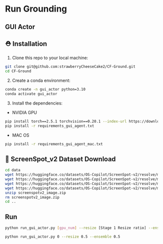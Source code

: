 # Run Grounding

## GUI Actor

## :rescue_worker_helmet: Installation

1. Clone this repo to your local machine: 
```bash
git clone git@github.com:strawberryCheeseCake2/CF-Ground.git
cd CF-Ground
```

2. Create a conda environment: 
```bash
conda create -n gui_actor python=3.10
conda activate gui_actor
```

3. Install the dependencies: 
- NVIDIA GPU
```bash
pip install torch==2.5.1 torchvision==0.20.1 --index-url https://download.pytorch.org/whl/cu121
pip install -r requirements_gui_agent.txt
```
- MAC OS
```bash
pip install -r requirements_gui_agent_mac.txt
```

## :minidisc: ScreenSpot_v2 Dataset Download

```bash
cd data
wget https://huggingface.co/datasets/OS-Copilot/ScreenSpot-v2/resolve/main/screenspot_mobile_v2.json
wget https://huggingface.co/datasets/OS-Copilot/ScreenSpot-v2/resolve/main/screenspot_web_v2.json
wget https://huggingface.co/datasets/OS-Copilot/ScreenSpot-v2/resolve/main/screenspot_desktop_v2.json
wget https://huggingface.co/datasets/OS-Copilot/ScreenSpot-v2/resolve/main/screenspotv2_image.zip
unzip screenspotv2_image.zip
rm screenspotv2_image.zip
cd ..
```

## Run

```bash
python run_gui_actor.py [gpu_num] --resize [Stage 1 Resize ratio] --ensemble [Stage 1 Ensemble ratio]
```

```bash
python run_gui_actor.py 0 --resize 0.5 --ensemble 0.5
```